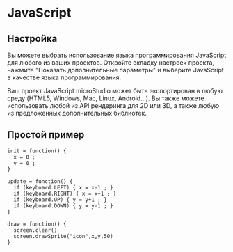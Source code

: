 # JavaScript

## Настройка

Вы можете выбрать использование языка программирования JavaScript для любого из ваших проектов. Откройте вкладку настроек проекта, нажмите "Показать дополнительные параметры" и выберите JavaScript в качестве языка программирования.

Ваш проект JavaScript microStudio может быть экспортирован в любую среду (HTML5, Windows, Mac, Linux, Android...). Вы также можете использовать любой из API рендеринга для 2D или 3D, а также любую из предложенных дополнительных библиотек.

## Простой пример

```
init = function() {
  x = 0 ;
  y = 0 ;
}

update = function() {
  if (keyboard.LEFT) { x = x-1 ; }
  if (keyboard.RIGHT) { x = x+1 ; }
  if (keyboard.UP) { y = y+1 ; }
  if (keyboard.DOWN) { y = y-1 ; }
}

draw = function() {
  screen.clear()
  screen.drawSprite("icon",x,y,50)
}
```